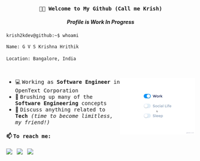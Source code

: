 <h4 align="center"><samp> 👋🏾 Welcome to My Github (Call me Krish) </samp></h4>
<h4 align="center"><i>Profile is Work In Progress</i></h4>

```
krish2kdev@github:~$ whoami
```

```
Name: G V S Krishna Hrithik

Location: Bangalore, India
```

<p align="center">
    <img src="https://github.com/krish2kdev/krish2kdev/blob/assets/techguytinkeringonterminal.jpg" alt="" width="60%">
</p>
<img src="https://github.com/krish2kdev/krish2kdev/blob/master/assets/life_balance.gif" alt="side Image" align="right" width="200" height="auto" />
  
  - 💻 <samp> Working as <b>Software Engineer</b> in OpenText Corporation </samp>
  - 🌱 <samp> Brushing up many of the <b>Software Engineering</b> concepts </samp>
  - 💬 <samp> Discuss anything related to <b>Tech</b> <i>(time to become limitless, my friend!)</i> </samp>

#### 📫 <samp> To reach me: </samp>
[<img src="https://img.icons8.com/?size=100&id=YfCbGWCWcuar&format=png&color=000000" width="3.5%"/>](https://twitter.com/krish2kdev)  &nbsp; [<img src="https://img.icons8.com/color/48/000000/linkedin.png" width="3.5%"/>](https://www.linkedin.com/in/krish2kdev/)  &nbsp; <a href="mailto:gvskhrithi2k@aol.com"> <img src="https://img.icons8.com/?size=100&id=85467&format=png&color=000000" width="3.25%"/>



<!--
**krish2kdev/krish2kdev** is a ✨ _special_ ✨ repository because its `README.md` (this file) appears on your GitHub profile.

Here are some ideas to get you started:

- 🔭 I’m currently working on ...
- 🌱 I’m currently learning ...
- 👯 I’m looking to collaborate on ...
- 🤔 I’m looking for help with ...
- 💬 Ask me about ...
- 📫 How to reach me: ...
- 😄 Pronouns: ...
- ⚡ Fun fact: ...
-->
